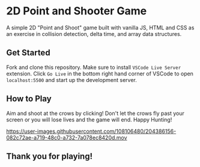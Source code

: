 # 2D Point and Shooter Game
A simple 2D "Point and Shoot" game built with vanilla JS, HTML and CSS as an exercise in collision detection, delta time, and array data structures.


## Get Started
Fork and clone this repository. Make sure to install `VSCode Live Server` extension. 
Click `Go Live` in the bottom right hand corner of VSCode to open `localhost:5500` and start up the development server.


## How to Play
Aim and shoot at the crows by clicking! Don't let the crows fly past your screen or you will lose lives and the game will end. Happy Hunting!



https://user-images.githubusercontent.com/108106480/204386156-082c72ae-a719-48c0-a732-7a078ec8420d.mov



## Thank you for playing!
